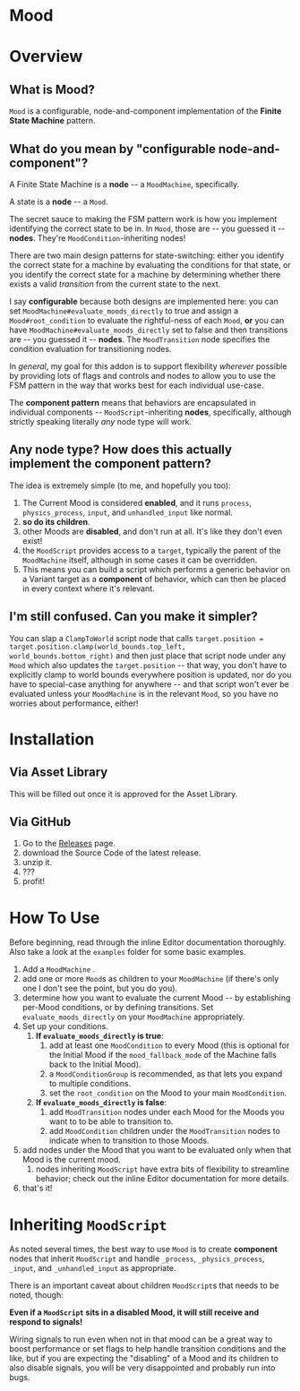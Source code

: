 # Mood

# Overview
## What is Mood?

`Mood` is a configurable, node-and-component implementation of the **Finite State Machine** pattern.
## What do you mean by "configurable node-and-component"?

A Finite State Machine is a **node** -- a `MoodMachine`, specifically.

A state is a **node** -- a `Mood`.

The secret sauce to making the FSM pattern work is how you implement identifying the correct state to be in. In `Mood`, those are -- you guessed it -- **nodes**. They're `MoodCondition`-inheriting nodes!

There are two main design patterns for state-switching: either you identify the correct state for a machine by evaluating the conditions for that state, or you identify the correct state for a machine by determining whether there exists a valid _transition_ from the current state to the next.

I say **configurable** because both designs are implemented here: you can set `MoodMachine#evaluate_moods_directly` to true and assign a `Mood#root_condition` to evaluate the rightful-ness of each `Mood`, **or** you can have `MoodMachine#evaluate_moods_directly` set to false and then transitions are -- you guessed it -- **nodes**. The `MoodTransition` node specifies the condition evaluation for transitioning nodes.

In *general*, my goal for this addon is to support flexibility *wherever* possible by providing lots of flags and controls and nodes to allow you to use the FSM pattern in the way that works best for each individual use-case.

The **component pattern** means that behaviors are encapsulated in individual components -- `MoodScript`-inheriting **nodes**, specifically, although strictly speaking literally _any_ node type will work.

## Any node type? How does this actually implement the component pattern?

The idea is extremely simple (to me, and hopefully you too):

1. The Current Mood is considered **enabled**, and it runs `process`, `physics_process`, `input`, and `unhandled_input` like normal.
2. **so do its children**.
3. other Moods are **disabled**, and don't run at all. It's like they don't even exist!
4. the `MoodScript` provides access to a `target`, typically the parent of the `MoodMachine` itself, although in some cases it can be overridden.
5. This means you can build a script which performs a generic behavior on a Variant target as a **component** of behavior, which can then be placed in every context where it's relevant.

## I'm still confused. Can you make it simpler?

You can slap a `ClampToWorld` script node that calls `target.position = target.position.clamp(world_bounds.top_left, world_bounds.bottom_right)` and then just place that script node under any `Mood` which also updates the `target.position` -- that way, you don't have to explicitly clamp to world bounds everywhere position is updated, nor do you have to special-case anything for anywhere -- and that script won't ever be evaluated unless your `MoodMachine` is in the relevant `Mood`, so you have no worries about performance, either! 

# Installation

## Via Asset Library

This will be filled out once it is approved for the Asset Library.

## Via GitHub

1. Go to the [Releases](https://github.com/Zoeticist-Games/godot-mood/releases) page.
2. download the Source Code of the latest release.
3. unzip it.
4. ???
5. profit!

# How To Use

Before beginning, read through the inline Editor documentation thoroughly. Also take a look at the `examples` folder for some basic examples.

1. Add a `MoodMachine` .
2. add one or more `Mood`s as children to your `MoodMachine` (if there's only one I don't see the point, but you do you).
3. determine how you want to evaluate the current Mood -- by establishing per-Mood conditions, or by defining transitions. Set `evaluate_moods_directly` on your `MoodMachine` appropriately.
4. Set up your conditions.
	1. **If `evaluate_moods_directly` is true**:
		1. add at least one `MoodCondition` to every Mood (this is optional for the Initial Mood if the `mood_fallback_mode` of the Machine falls back to the Initial Mood).
		2. a `MoodConditionGroup` is recommended, as that lets you expand to multiple conditions.
		3. set the `root_condition` on the Mood to your main `MoodCondition`.
	2. **If `evaluate_moods_directly` is false**:
		1. add `MoodTransition` nodes under each Mood for the Moods you want to to be able to transition to.
		2. add `MoodCondition` children under the `MoodTransition` nodes to indicate when to transition to those Moods.
5. add nodes under the Mood that you want to be evaluated only when that Mood is the current mood.
	1. nodes inheriting `MoodScript` have extra bits of flexibility to streamline behavior; check out the inline Editor documentation for more details.
6. that's it!

# Inheriting `MoodScript`

As noted several times, the best way to use `Mood` is to create **component** nodes that inherit `MoodScript` and handle `_process`, `_physics_process`, `_input`, and `_unhandled_input` as appropriate.

There is an important caveat about children `MoodScript`s that needs to be noted, though:

**Even if a `MoodScript` sits in a disabled Mood, it will still receive and respond to signals!**

Wiring signals to run even when not in that mood can be a great way to boost performance or set flags to help handle transition conditions and the like, but if you are expecting the "disabling" of a Mood and its children to also disable signals, you will be very disappointed and probably run into bugs.
